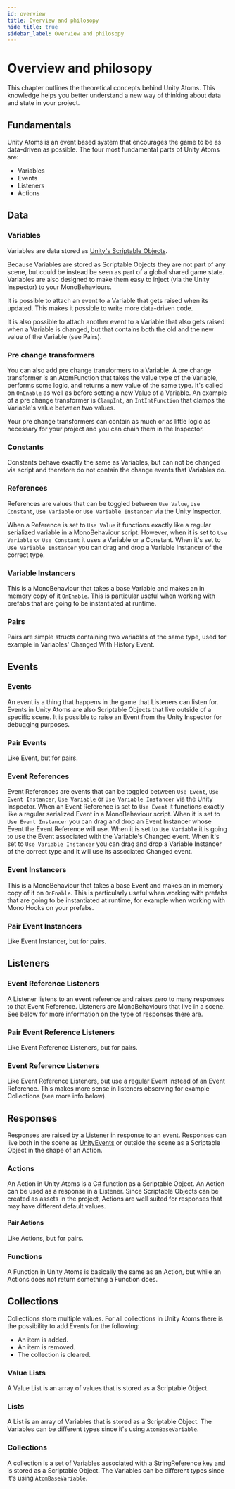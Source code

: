 ```yaml
---
id: overview
title: Overview and philosopy
hide_title: true
sidebar_label: Overview and philosopy
---
```


# Overview and philosopy

This chapter outlines the theoretical concepts behind Unity Atoms. This knowledge helps you better understand a new way of thinking about data and state in your project.

## Fundamentals

Unity Atoms is an event based system that encourages the game to be as data-driven as possible. The four most fundamental parts of Unity Atoms are:

-   Variables
-   Events
-   Listeners
-   Actions

## Data

### Variables

Variables are data stored as [Unity's Scriptable Objects](https://docs.unity3d.com/Manual/class-ScriptableObject.html).

Because Variables are stored as Scriptable Objects they are not part of any scene, but could be instead be seen as part of a global shared game state. Variables are also designed to make them easy to inject (via the Unity Inspector) to your MonoBehaviours.

It is possible to attach an event to a Variable that gets raised when its updated. This makes it possible to write more data-driven code.

It is also possible to attach another event to a Variable that also gets raised when a Variable is changed, but that contains both the old and the new value of the Variable (see Pairs).

### Pre change transformers

You can also add pre change transformers to a Variable. A pre change transformer is an AtomFunction that takes the value type of the Variable, performs some logic, and returns a new value of the same type. It's called on `OnEnable` as well as before setting a new Value of a Variable. An example of a pre change transformer is `ClampInt`, an `IntIntFunction` that clamps the Variable's value between two values.

Your pre change transformers can contain as much or as little logic as necessary for your project and you can chain them in the Inspector.

### Constants

Constants behave exactly the same as Variables, but can not be changed via script and therefore do not contain the change events that Variables do.

### References

References are values that can be toggled between `Use Value`, `Use Constant`, `Use Variable` or `Use Variable Instancer` via the Unity Inspector.

When a Reference is set to `Use Value` it functions exactly like a regular serialized variable in a MonoBehaviour script. However, when it is set to `Use Variable` or `Use Constant` it uses a Variable or a Constant. When it's set to `Use Variable Instancer` you can drag and drop a Variable Instancer of the correct type.

### Variable Instancers

This is a MonoBehaviour that takes a base Variable and makes an in memory copy of it `OnEnable`. This is particular useful when working with prefabs that are going to be instantiated at runtime.

### Pairs

Pairs are simple structs containing two variables of the same type, used for example in Variables' Changed With History Event.

## Events

### Events

An event is a thing that happens in the game that Listeners can listen for. Events in Unity Atoms are also Scriptable Objects that live outside of a specific scene. It is possible to raise an Event from the Unity Inspector for debugging purposes.

### Pair Events

Like Event, but for pairs.

### Event References

Event References are events that can be toggled between `Use Event`, `Use Event Instancer`, `Use Variable` or `Use Variable Instancer` via the Unity Inspector. When an Event Reference is set to `Use Event` it functions exactly like a regular serialized Event in a MonoBehaviour script. When it is set to `Use Event Instancer` you can drag and drop an Event Instancer whose Event the Event Reference will use. When it is set to `Use Variable` it is going to use the Event associated with the Variable's Changed event. When it's set to `Use Variable Instancer` you can drag and drop a Variable Instancer of the correct type and it will use its associated Changed event.

### Event Instancers

This is a MonoBehaviour that takes a base Event and makes an in memory copy of it on `OnEnable`. This is particularly useful when working with prefabs that are going to be instantiated at runtime, for example when working with Mono Hooks on your prefabs.

### Pair Event Instancers

Like Event Instancer, but for pairs.

## Listeners

### Event Reference Listeners

A Listener listens to an event reference and raises zero to many responses to that Event Reference. Listeners are MonoBehaviours that live in a scene. See below for more information on the type of responses there are.

### Pair Event Reference Listeners

Like Event Reference Listeners, but for pairs.

### Event Reference Listeners

Like Event Reference Listeners, but use a regular Event instead of an Event Reference. This makes more sense in listeners observing for example Collections (see more info below).

## Responses

Responses are raised by a Listener in response to an event. Responses can live both in the scene as [UnityEvents](https://docs.unity3d.com/ScriptReference/Events.UnityEvent.html) or outside the scene as a Scriptable Object in the shape of an Action.

### Actions

An Action in Unity Atoms is a C# function as a Scriptable Object. An Action can be used as a response in a Listener. Since Scriptable Objects can be created as assets in the project, Actions are well suited for responses that may have different default values.

#### Pair Actions

Like Actions, but for pairs.

### Functions

A Function in Unity Atoms is basically the same as an Action, but while an Actions does not return something a Function does.

## Collections

Collections store multiple values. For all collections in Unity Atoms there is the possibility to add Events for the following:

-   An item is added.
-   An item is removed.
-   The collection is cleared.

### Value Lists

A Value List is an array of values that is stored as a Scriptable Object.

### Lists

A List is an array of Variables that is stored as a Scriptable Object. The Variables can be different types since it's using `AtomBaseVariable`.

### Collections

A collection is a set of Variables associated with a StringReference key and is stored as a Scriptable Object. The Variables can be different types since it's using `AtomBaseVariable`.
